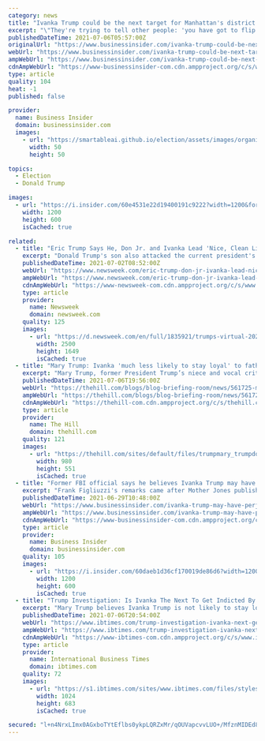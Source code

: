 ```yaml
---
category: news
title: "Ivanka Trump could be the next target for Manhattan's district attorney, according to a former federal prosecutor"
excerpt: "\"They're trying to tell other people: 'you have got to flip because we have everything,'\" said former federal prosecutor Cynthia Alksne."
publishedDateTime: 2021-07-06T05:57:00Z
originalUrl: "https://www.businessinsider.com/ivanka-trump-could-be-next-target-da-former-federal-prosecutor-2021-7"
webUrl: "https://www.businessinsider.com/ivanka-trump-could-be-next-target-da-former-federal-prosecutor-2021-7"
ampWebUrl: "https://www.businessinsider.com/ivanka-trump-could-be-next-target-da-former-federal-prosecutor-2021-7?amp"
cdnAmpWebUrl: "https://www-businessinsider-com.cdn.ampproject.org/c/s/www.businessinsider.com/ivanka-trump-could-be-next-target-da-former-federal-prosecutor-2021-7?amp"
type: article
quality: 104
heat: -1
published: false

provider:
  name: Business Insider
  domain: businessinsider.com
  images:
    - url: "https://smartableai.github.io/election/assets/images/organizations/businessinsider.com-50x50.jpg"
      width: 50
      height: 50

topics:
  - Election
  - Donald Trump

images:
  - url: "https://i.insider.com/60e4531e22d19400191c9222?width=1200&format=jpeg"
    width: 1200
    height: 600
    isCached: true

related:
  - title: "Eric Trump Says He, Don Jr. and Ivanka Lead 'Nice, Clean Lives'"
    excerpt: "Donald Trump's son also attacked the current president's son, Hunter Biden, for allegedly paying for a prostitute and smoking crack in 2018."
    publishedDateTime: 2021-07-02T08:52:00Z
    webUrl: "https://www.newsweek.com/eric-trump-don-jr-ivanka-lead-nice-clean-lives-hunter-biden-organization-charges-cfo-1606264"
    ampWebUrl: "https://www.newsweek.com/eric-trump-don-jr-ivanka-lead-nice-clean-lives-hunter-biden-organization-charges-cfo-1606264?amp=1"
    cdnAmpWebUrl: "https://www-newsweek-com.cdn.ampproject.org/c/s/www.newsweek.com/eric-trump-don-jr-ivanka-lead-nice-clean-lives-hunter-biden-organization-charges-cfo-1606264?amp=1"
    type: article
    provider:
      name: Newsweek
      domain: newsweek.com
    quality: 125
    images:
      - url: "https://d.newsweek.com/en/full/1835921/trumps-virtual-2020-national-convention.jpg"
        width: 2500
        height: 1649
        isCached: true
  - title: "Mary Trump: Ivanka 'much less likely to stay loyal' to father than Weisselberg"
    excerpt: "Mary Trump, former President Trump’s niece and vocal critic, says that his daughter Ivanka Trump is “much less likely to stay loyal” to her father than Trump Organization chief financial officer Allen Weisselberg,"
    publishedDateTime: 2021-07-06T19:56:00Z
    webUrl: "https://thehill.com/blogs/blog-briefing-room/news/561725-mary-trump-ivanka-trump-much-less-likely-to-stay-loyal-to"
    ampWebUrl: "https://thehill.com/blogs/blog-briefing-room/news/561725-mary-trump-ivanka-trump-much-less-likely-to-stay-loyal-to?amp"
    cdnAmpWebUrl: "https://thehill-com.cdn.ampproject.org/c/s/thehill.com/blogs/blog-briefing-room/news/561725-mary-trump-ivanka-trump-much-less-likely-to-stay-loyal-to?amp"
    type: article
    provider:
      name: The Hill
      domain: thehill.com
    quality: 121
    images:
      - url: "https://thehill.com/sites/default/files/trumpmary_trumpdonald_abc_getty.jpg"
        width: 980
        height: 551
        isCached: true
  - title: "Former FBI official says he believes Ivanka Trump may have perjured herself in her testimony to DC prosecutors"
    excerpt: "Frank Figliuzzi's remarks came after Mother Jones published emails showing Ivanka Trump planning the 2017 inauguration, which she previously denied."
    publishedDateTime: 2021-06-29T10:48:00Z
    webUrl: "https://www.businessinsider.com/ivanka-trump-may-have-perjured-herself-dc-testimony-frank-figliuzzi-2021-6"
    ampWebUrl: "https://www.businessinsider.com/ivanka-trump-may-have-perjured-herself-dc-testimony-frank-figliuzzi-2021-6?amp"
    cdnAmpWebUrl: "https://www-businessinsider-com.cdn.ampproject.org/c/s/www.businessinsider.com/ivanka-trump-may-have-perjured-herself-dc-testimony-frank-figliuzzi-2021-6?amp"
    type: article
    provider:
      name: Business Insider
      domain: businessinsider.com
    quality: 105
    images:
      - url: "https://i.insider.com/60daeb1d36cf170019de86d6?width=1200&format=jpeg"
        width: 1200
        height: 600
        isCached: true
  - title: "Trump Investigation: Is Ivanka The Next To Get Indicted By The Manhattan DA?"
    excerpt: "Mary Trump believes Ivanka Trump is not likely to stay loyal to her father and prosecutors may find her as their next target."
    publishedDateTime: 2021-07-06T20:54:00Z
    webUrl: "https://www.ibtimes.com/trump-investigation-ivanka-next-get-indicted-manhattan-da-3245218?ft=b90u9"
    ampWebUrl: "https://www.ibtimes.com/trump-investigation-ivanka-next-get-indicted-manhattan-da-3245218?amp=1"
    cdnAmpWebUrl: "https://www-ibtimes-com.cdn.ampproject.org/c/s/www.ibtimes.com/trump-investigation-ivanka-next-get-indicted-manhattan-da-3245218?amp=1"
    type: article
    provider:
      name: International Business Times
      domain: ibtimes.com
    quality: 72
    images:
      - url: "https://s1.ibtimes.com/sites/www.ibtimes.com/files/styles/full/public/2021/07/06/291204003231d65839056b.jpg"
        width: 1024
        height: 683
        isCached: true

secured: "l+n4NrxLImx0AGxboTYtEflbs0ykpLQRZxMr/qOUVapcvvLUO+/MfznMIDEd8wF2xdrbat3fePY8RAg3wV5bF8gyAZ1Z8sEIwnNjhSOOT/HIfHKsOKD8Q0SvwhmTLRdQjhcs8kx74gBzuYZbhKD7933E60ICyQMODOEiJjRspULLoLd2dOON6DluswKPGXE6MQP7uFS5iCCyHc1xh4jLKfPrx0yhD/TjLr6zmxEVNMtS1IBIusV3E0NOhxtuMBlDC4vN4cbsFPof6RGOTO0hl3gz/2kCXznMmDp+EMW1BP9F696CpuMKYzFvchg3JWyJgRfGf287E6Aevvtl6ZO55oenATM6iYEZI++DUoeOnG4=;HulN5M3GPIlIo+b5o6arCg=="
---
```


